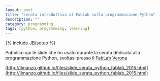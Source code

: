 ```yaml
---
layout: post
title: "serata introduttiva al FabLab sulla programmazione Python"
description: ""
category: programming
tags: [python, programming, learning]
---
```

{% include JB/setup %}

Pubblico qui le slide che ho usato durante la serata dedicata alla programmazione Python, svoltasi presso il [FabLab Verona](http://www.veronafablab.it)

[http://ilmanzo.github.io/files/slide_serata_python_fablab_2015.html](http://ilmanzo.github.io/files/slide_serata_python_fablab_2015.html)




